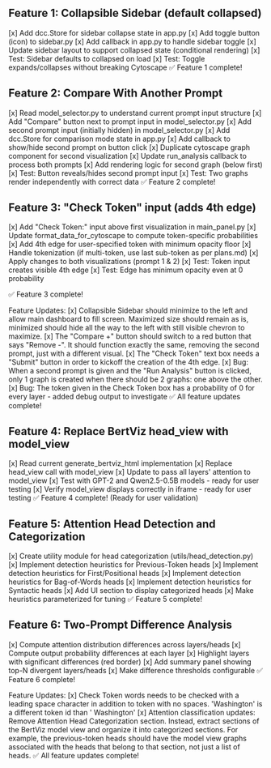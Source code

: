 ## Feature 1: Collapsible Sidebar (default collapsed)
[x] Add dcc.Store for sidebar collapse state in app.py
[x] Add toggle button (icon) to sidebar.py
[x] Add callback in app.py to handle sidebar toggle
[x] Update sidebar layout to support collapsed state (conditional rendering)
[x] Test: Sidebar defaults to collapsed on load
[x] Test: Toggle expands/collapses without breaking Cytoscape
✅ Feature 1 complete!

## Feature 2: Compare With Another Prompt
[x] Read model_selector.py to understand current prompt input structure
[x] Add "Compare" button next to prompt input in model_selector.py
[x] Add second prompt input (initially hidden) in model_selector.py
[x] Add dcc.Store for comparison mode state in app.py
[x] Add callback to show/hide second prompt on button click
[x] Duplicate cytoscape graph component for second visualization
[x] Update run_analysis callback to process both prompts
[x] Add rendering logic for second graph (below first)
[x] Test: Button reveals/hides second prompt input
[x] Test: Two graphs render independently with correct data
✅ Feature 2 complete!

## Feature 3: "Check Token" input (adds 4th edge)
[x] Add "Check Token:" input above first visualization in main_panel.py
[x] Update format_data_for_cytoscape to compute token-specific probabilities
[x] Add 4th edge for user-specified token with minimum opacity floor
[x] Handle tokenization (if multi-token, use last sub-token as per plans.md)
[x] Apply changes to both visualizations (prompt 1 & 2)
[x] Test: Token input creates visible 4th edge
[x] Test: Edge has minimum opacity even at 0 probability

✅ Feature 3 complete!

Feature Updates:
[x] Collapsible Sidebar should minimize to the left and allow main dashboard to fill screen. Maximized size should remain as is, minimized should hide all the way to the left with still visible chevron to maximize.
[x] The "Compare +" button should switch to a red button that says "Remove -". It should function exactly the same, removing the second prompt, just with a different visual.
[x] The "Check Token" text box needs a "Submit" button in order to kickoff the creation of the 4th edge.
[x] Bug: When a second prompt is given and the "Run Analysis" button is clicked, only 1 graph is created when there should be 2 graphs: one above the other.
[x] Bug: The token given in the Check Token box has a probability of 0 for every layer - added debug output to investigate
✅ All feature updates complete!

## Feature 4: Replace BertViz head_view with model_view
[x] Read current generate_bertviz_html implementation
[x] Replace head_view call with model_view
[x] Update to pass all layers' attention to model_view
[x] Test with GPT-2 and Qwen2.5-0.5B models - ready for user testing
[x] Verify model_view displays correctly in iframe - ready for user testing
✅ Feature 4 complete! (Ready for user validation)

## Feature 5: Attention Head Detection and Categorization
[x] Create utility module for head categorization (utils/head_detection.py)
[x] Implement detection heuristics for Previous-Token heads
[x] Implement detection heuristics for First/Positional heads
[x] Implement detection heuristics for Bag-of-Words heads
[x] Implement detection heuristics for Syntactic heads
[x] Add UI section to display categorized heads
[x] Make heuristics parameterized for tuning
✅ Feature 5 complete!

## Feature 6: Two-Prompt Difference Analysis
[x] Compute attention distribution differences across layers/heads
[x] Compute output probability differences at each layer
[x] Highlight layers with significant differences (red border)
[x] Add summary panel showing top-N divergent layers/heads
[x] Make difference thresholds configurable
✅ Feature 6 complete!

Feature Updates:
[x] Check Token words needs to be checked with a leading space character in addition to token with no spaces. 'Washington' is a different token id than ' Washington'
[x] Attention classification updates: Remove Attention Head Categorization section. Instead, extract sections of the BertViz model view and organize it into categorized sections. For example, the previous-token heads should have the model view graphs associated with the heads that belong to that section, not just a list of heads.
✅ All feature updates complete!